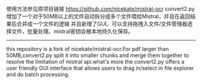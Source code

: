 
使用方法参见原项目链接 https://github.com/nicekate/mistral-ocr
convert2.py增加了一个对于50MB以上的文件自动拆分成多个文件喂给Mistral，并且在返回结果后合并成一个文件的逻辑 并且新增了GUI，可以支持拖拽入文件/文件管理器选择文件，批量处理。mistral密钥会被本地持久化保存。

---
this repository is a fork of nicekate/mistral-ocr.For pdf larger than 50MB,convert2.py split it into smaller chunks and merge them together to resolve the limitation of mistral api.what's more the convert2.py offers a user friendly GUI interface that allows users to 
drag in/select in file explorer and do batch processing.
